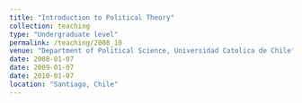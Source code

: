 ```yaml
---
title: "Introduction to Political Theory"
collection: teaching
type: "Undergraduate level"
permalink: /teaching/2008_10
venue: "Department of Political Science, Universidad Catolica de Chile"
date: 2008-01-07
date: 2009-01-07
date: 2010-01-07
location: "Santiago, Chile"
---
```

